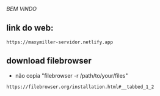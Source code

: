 *BEM VINDO*

link do web:
-
```
https://maxymiller-servidor.netlify.app
```
download filebrowser
-
- não copia "filebrowser -r /path/to/your/files"
```
https://filebrowser.org/installation.html#__tabbed_1_2
``` 
